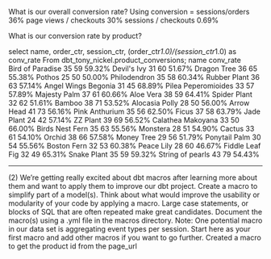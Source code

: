 What is our overall conversion rate?
    Using conversion = 
            sessions/orders 36%
            page views / checkouts 30%
            sessions / checkouts 0.69%

What is our conversion rate by product?

select name, order_ctr, session_ctr, (order_ctr*1.0)/(session_ctr*1.0) as conv_rate From dbt_tony_nickel.product_conversions;
 name         	   	            conv_rate        
 Bird of Paradise    	35	59	59.32%
 Devil's Ivy         	31	60	51.67%
 Dragon Tree         	36	65	55.38%
 Pothos              	25	50	50.00%
 Philodendron        	35	58	60.34%
 Rubber Plant        	36	63	57.14%
 Angel Wings Begonia 	31	45	68.89%
 Pilea Peperomioides 	33	57	57.89%
 Majesty Palm        	37	61	60.66%
 Aloe Vera           	38	59	64.41%
 Spider Plant        	32	62	51.61%
 Bamboo              	38	71	53.52%
 Alocasia Polly      	28	50	56.00%
 Arrow Head          	41	73	56.16%
 Pink Anthurium      	35	56	62.50%
 Ficus               	37	58	63.79%
 Jade Plant          	24	42	57.14%
 ZZ Plant            	39	69	56.52%
 Calathea Makoyana   	33	50	66.00%
 Birds Nest Fern     	35	63	55.56%
 Monstera            	28	51	54.90%
 Cactus              	33	61	54.10%
 Orchid              	38	66	57.58%
 Money Tree          	29	56	51.79%
 Ponytail Palm       	30	54	55.56%
 Boston Fern         	32	53	60.38%
 Peace Lily          	28	60	46.67%
 Fiddle Leaf Fig     	32	49	65.31%
 Snake Plant         	35	59	59.32%
 String of pearls    	43	79	54.43%

- - - - - - - - - - - - - - - - - - - - - - - - - - - - - - - - -
(2) We’re getting really excited about dbt macros after learning more about them and want to apply them to improve our dbt project.
Create a macro to simplify part of a model(s). Think about what would improve the usability or modularity of your code by applying a macro. Large case statements, or blocks of SQL that are often repeated make great candidates. Document the macro(s) using a .yml file in the macros directory.
Note: One potential macro in our data set is aggregating event types per session. Start here as your first macro and add other macros if you want to go further.
    Created a macro to get the product id from the page_url
